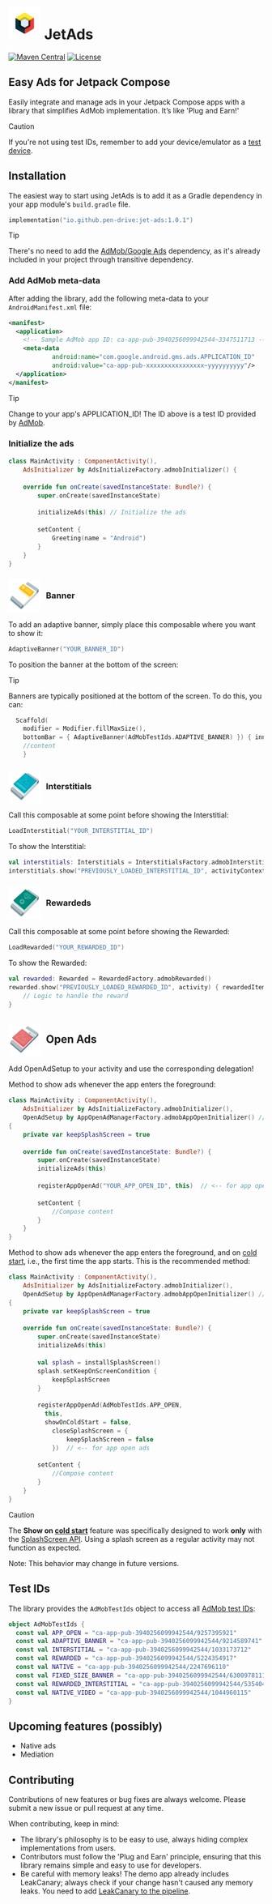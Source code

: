 # <img src="docs/images/badge.png" alt="JetAds" width="64"/> JetAds

[![Maven Central](https://img.shields.io/maven-central/v/io.github.pen-drive/jet-ads)](https://search.maven.org/artifact/io.github.pen-drive/jet-ads)
[![License](https://img.shields.io/github/license/karacca/beetle)](https://www.apache.org/licenses/LICENSE-2.0)



## Easy Ads for Jetpack Compose

Easily integrate and manage ads in your Jetpack Compose apps with a library that simplifies AdMob implementation. It’s like 'Plug and Earn!'

> [!CAUTION]
> If you're not using test IDs, remember to add your device/emulator as a [test device](https://developers.google.com/admob/android/test-ads#enable_test_devices).

## Installation

The easiest way to start using JetAds is to add it as a Gradle dependency in your app module's `build.gradle` file.

```kotlin
implementation("io.github.pen-drive:jet-ads:1.0.1")
```

> [!TIP]
> There's no need to add the [AdMob/Google Ads](https://developers.google.com/admob/android/quick-start) dependency, as it's already included in your project through transitive dependency.

### Add AdMob meta-data

After adding the library, add the following meta-data to your `AndroidManifest.xml` file:

```xml
<manifest>
  <application>
    <!-- Sample AdMob app ID: ca-app-pub-3940256099942544~3347511713 -->
    <meta-data
            android:name="com.google.android.gms.ads.APPLICATION_ID"
            android:value="ca-app-pub-xxxxxxxxxxxxxxxx~yyyyyyyyyy"/>
  </application>
</manifest>
```
> [!TIP]
> Change to your app's APPLICATION_ID! The ID above is a test ID provided by [AdMob](https://developers.google.com/admob/android/quick-start#:~:text=%3Cmanifest%3E%0A%20%20%3Capplication%3E%0A%20%20%20%20%3C!%2D%2D%20Sample%20AdMob%20app%20ID%3A%20ca%2Dapp%2Dpub%2D3940256099942544~3347511713%20%2D%2D%3E%0A%20%20%20%20%3Cmeta%2Ddata%0A%20%20%20%20%20%20%20%20android%3Aname%3D%22com.google.android.gms.ads.APPLICATION_ID%22%0A%20%20%20%20%20%20%20%20android%3Avalue%3D%22ca%2Dapp%2Dpub%2Dxxxxxxxxxxxxxxxx~yyyyyyyyyy%22/%3E%0A%20%20%3C/application%3E%0A%3C/manifest%3E).

### Initialize the ads

```kotlin
class MainActivity : ComponentActivity(),
    AdsInitializer by AdsInitializeFactory.admobInitializer() {

    override fun onCreate(savedInstanceState: Bundle?) {
        super.onCreate(savedInstanceState)

        initializeAds(this) // Initialize the ads

        setContent {
            Greeting(name = "Android")
        }
    }
}
```

### <img src="docs/images/banner.svg" alt="Banner Ad" width="64" height="64" style="vertical-align: middle; margin-right: 10px;"/><span style="display: inline-block; vertical-align: middle; line-height: 64px;">Banner</span>

To add an adaptive banner, simply place this composable where you want to show it:

```kotlin
AdaptiveBanner("YOUR_BANNER_ID")
```

To position the banner at the bottom of the screen:

> [!TIP]
> Banners are typically positioned at the bottom of the screen. To do this, you can:
> ```kotlin
>   Scaffold(
>     modifier = Modifier.fillMaxSize(),
>     bottomBar = { AdaptiveBanner(AdMobTestIds.ADAPTIVE_BANNER) }) { innerPadding ->
>     //content
>     }
> ```

### <img src="docs/images/interstitial.svg" alt="Interstitial Ad" width="64" height="64" style="vertical-align: middle; margin-right: 10px;"/><span style="display: inline-block; vertical-align: middle; line-height: 64px;">Interstitials</span>

Call this composable at some point before showing the Interstitial:

```kotlin
LoadInterstitial("YOUR_INTERSTITIAL_ID")
```

To show the Interstitial:

```kotlin
val interstitials: Interstitials = InterstitialsFactory.admobInterstitial()
interstitials.show("PREVIOUSLY_LOADED_INTERSTITIAL_ID", activityContext)
```

### <img src="docs/images/rewarded.svg" alt="Rewarded Ad" width="64" height="64" style="vertical-align: middle; margin-right: 10px;"/><span style="display: inline-block; vertical-align: middle; line-height: 64px;">Rewardeds</span>

Call this composable at some point before showing the Rewarded:

```kotlin
LoadRewarded("YOUR_REWARDED_ID")
```

To show the Rewarded:

```kotlin
val rewarded: Rewarded = RewardedFactory.admobRewarded()
rewarded.show("PREVIOUSLY_LOADED_REWARDED_ID", activity) { rewardedItem ->
    // Logic to handle the reward
}
```

## <img src="docs/images/appOpen.svg" alt="App Open Ad" width="64" height="64" style="vertical-align: middle; margin-right: 10px;"/><span style="display: inline-block; vertical-align: middle; line-height: 64px;">Open Ads</span>

Add OpenAdSetup to your activity and use the corresponding delegation!

Method to show ads whenever the app enters the foreground:

```kotlin
class MainActivity : ComponentActivity(),
    AdsInitializer by AdsInitializeFactory.admobInitializer(),
    OpenAdSetup by AppOpenAdManagerFactory.admobAppOpenInitializer() // <-- for app open ads
{
    private var keepSplashScreen = true

    override fun onCreate(savedInstanceState: Bundle?) {
        super.onCreate(savedInstanceState)
        initializeAds(this)

        registerAppOpenAd("YOUR_APP_OPEN_ID", this)  // <-- for app open ads

        setContent {
            //Compose content
        }
    }
}
```

Method to show ads whenever the app enters the foreground, and on [cold start](https://developers.google.com/admob/android/app-open#coldstart), i.e., the first time the app starts. This is the recommended method:

```kotlin
class MainActivity : ComponentActivity(),
    AdsInitializer by AdsInitializeFactory.admobInitializer(),
    OpenAdSetup by AppOpenAdManagerFactory.admobAppOpenInitializer() // <-- for app open ads
{
    private var keepSplashScreen = true

    override fun onCreate(savedInstanceState: Bundle?) {
        super.onCreate(savedInstanceState)
        initializeAds(this)

        val splash = installSplashScreen()
        splash.setKeepOnScreenCondition {
            keepSplashScreen
        }
      
        registerAppOpenAd(AdMobTestIds.APP_OPEN,
          this,
          showOnColdStart = false,
            closeSplashScreen = {
                keepSplashScreen = false
            })  // <-- for app open ads

        setContent {
            //Compose content
        }
    }
}
```
> [!CAUTION]
> The **Show on [cold start](https://developers.google.com/admob/android/app-open#coldstart)** feature was specifically designed to work **only** with the [SplashScreen API](https://www.youtube.com/watch?v=abthd7DOfdw).
> Using a splash screen as a regular activity may not function as expected.
>
> Note: This behavior may change in future versions.



## Test IDs

The library provides the `AdMobTestIds` object to access all [AdMob test IDs](https://developers.google.com/admob/android/test-ads):

```kotlin
object AdMobTestIds {
  const val APP_OPEN = "ca-app-pub-3940256099942544/9257395921"
  const val ADAPTIVE_BANNER = "ca-app-pub-3940256099942544/9214589741"
  const val INTERSTITIAL = "ca-app-pub-3940256099942544/1033173712"
  const val REWARDED = "ca-app-pub-3940256099942544/5224354917"
  const val NATIVE = "ca-app-pub-3940256099942544/2247696110"
  const val FIXED_SIZE_BANNER = "ca-app-pub-3940256099942544/6300978111"
  const val REWARDED_INTERSTITIAL = "ca-app-pub-3940256099942544/5354046379"
  const val NATIVE_VIDEO = "ca-app-pub-3940256099942544/1044960115"
}
```

## Upcoming features (possibly)

- Native ads
- Mediation

## Contributing

Contributions of new features or bug fixes are always welcome. Please submit a new issue or pull request at any time.

When contributing, keep in mind:

- The library's philosophy is to be easy to use, always hiding complex implementations from users.
- Contributors must follow the 'Plug and Earn' principle, ensuring that this library remains simple and easy to use for developers.
- Be careful with memory leaks! The demo app already includes LeakCanary; always check if your change hasn't caused any memory leaks. You need to add [LeakCanary to the pipeline](https://square.github.io/leakcanary/ui-tests/#leak-detection-in-ui-tests).